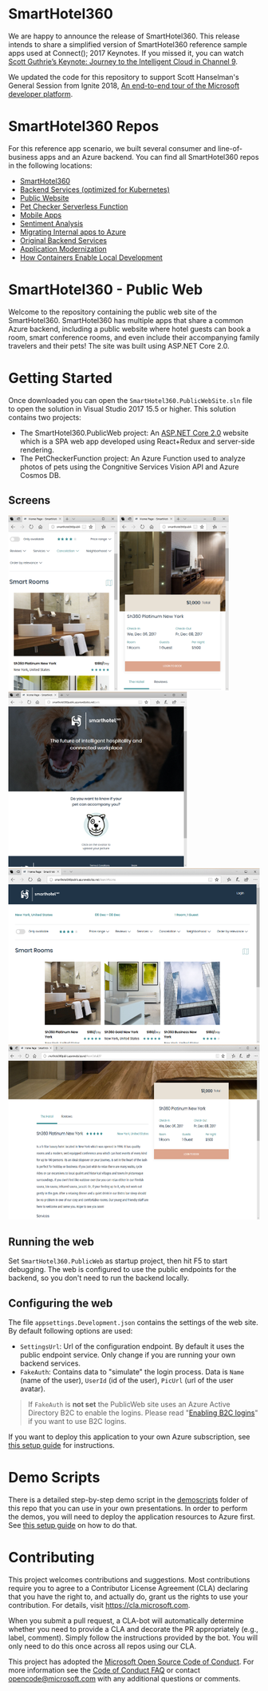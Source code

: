 # SmartHotel360

We are happy to announce the release of SmartHotel360. This release intends to share a simplified version of SmartHotel360 reference sample apps used at Connect(); 2017 Keynotes. If you missed it, you can watch <a href="https://channel9.msdn.com/Events/Connect/2017/K100">Scott Guthrie’s Keynote: Journey to the Intelligent Cloud in Channel 9</a>.

We updated the code for this repository to support Scott Hanselman's General Session from Ignite 2018, [An end-to-end tour of the Microsoft developer platform](https://myignite.techcommunity.microsoft.com/sessions/66696#ignite-html-anchor). 

# SmartHotel360 Repos
For this reference app scenario, we built several consumer and line-of-business apps and an Azure backend. You can find all SmartHotel360 repos in the following locations:

* [SmartHotel360 ](https://github.com/Microsoft/SmartHotel360)
* [Backend Services (optimized for Kubernetes)](https://github.com/Microsoft/SmartHotel360-AKS-DevSpaces-Demo)
* [Public Website](https://github.com/Microsoft/SmartHotel360-public-web)
* [Pet Checker Serverless Function](https://github.com/Microsoft/SmartHotel360-PetCheckerFunction)
* [Mobile Apps](https://github.com/Microsoft/SmartHotel360-mobile-desktop-apps)
* [Sentiment Analysis](https://github.com/Microsoft/SmartHotel360-Sentiment-Analysis-App)
* [Migrating Internal apps to Azure](https://github.com/Microsoft/SmartHotel360-internal-booking-apps)
* [Original Backend Services](https://github.com/Microsoft/SmartHotel360-Azure-backend)
* [Application Modernization](https://github.com/Microsoft/SmartHotel360-AppModernization)
* [How Containers Enable Local Development](https://github.com/microsoft/SmartHotel360-ContainersForLocalDev)

# SmartHotel360 - Public Web 
Welcome to the repository containing the public web site of the SmartHotel360. SmartHotel360 has multiple apps that share a common Azure backend, including a public website where hotel guests can book a room, smart conference rooms, and even include their accompanying family travelers and their pets! The site was built using ASP.NET Core 2.0. 

# Getting Started

Once downloaded you can open the `SmartHotel360.PublicWebSite.sln` file to open the solution in Visual Studio 2017 15.5 or higher. This solution contains two projects:

* The SmartHotel360.PublicWeb project: An [ASP.NET Core 2.0](www.dot.net) website which is a SPA web app developed using React+Redux and server-side rendering.
* The PetCheckerFunction project: An Azure Function used to analyze photos of pets using the Congnitive Services Vision API and Azure Cosmos DB.

## Screens
<img src="./doc/screen2.png" Height="350" />
<img src="./doc/screen4.png" Height="350" />
<img src="./doc/screen3.png" Height="350" />
<img src="./doc/screen1.png" Height="350" />
<img src="./doc/screen5.png" Height="350" />

## Running the web

Set `SmartHotel360.PublicWeb` as startup project, then hit F5 to start debugging. The web is configured to use the public endpoints for the backend, so you don't need to run the backend locally. 

## Configuring the web

The file `appsettings.Development.json` contains the settings of the web site. By default following options are used:

* `SettingsUrl`: Url of the configuration endpoint. By default it uses the public endpoint service. Only change if you are running your own backend services.
* `FakeAuth`: Contains data to "simulate" the login process. Data is `Name` (name of the user), `UserId` (id of the user), `PicUrl` (url of the user avatar).

> If `FakeAuth` is **not set** the PublicWeb site uses an Azure Active Directory B2C to enable the logins. Please read "[Enabling B2C logins](./doc/b2c.md)" if you want to use B2C logins.

If you want to deploy this application to your own Azure subscription, see [this setup guide](./doc/demo-setup.md) for instructions. 

# Demo Scripts
There is a detailed step-by-step demo script in the [demoscripts](./demoscripts/) folder of this repo that you can use in your own presentations. In order to perform the demos, you will need to deploy the application resources to Azure first. See [this setup guide](./doc/demo-setup.md) on how to do that. 

# Contributing

This project welcomes contributions and suggestions.  Most contributions require you to agree to a
Contributor License Agreement (CLA) declaring that you have the right to, and actually do, grant us
the rights to use your contribution. For details, visit https://cla.microsoft.com.

When you submit a pull request, a CLA-bot will automatically determine whether you need to provide
a CLA and decorate the PR appropriately (e.g., label, comment). Simply follow the instructions
provided by the bot. You will only need to do this once across all repos using our CLA.

This project has adopted the [Microsoft Open Source Code of Conduct](https://opensource.microsoft.com/codeofconduct/).
For more information see the [Code of Conduct FAQ](https://opensource.microsoft.com/codeofconduct/faq/) or
contact [opencode@microsoft.com](mailto:opencode@microsoft.com) with any additional questions or comments.
